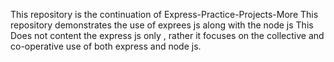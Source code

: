 This repository is the continuation of Express-Practice-Projects-More
This repository demonstrates the use of exprees js along with the node js 
This Does not content  the express js only , rather it focuses on the collective and co-operative use of both express and node js.